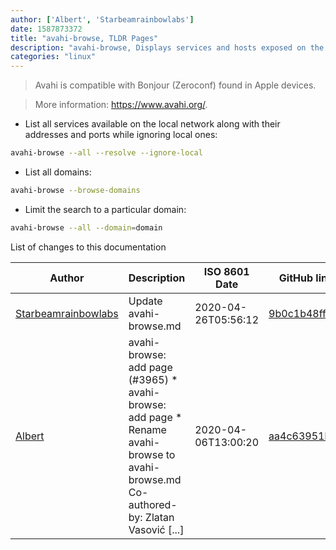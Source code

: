 ```yaml
---
author: ['Albert', 'Starbeamrainbowlabs']
date: 1587873372
title: "avahi-browse, TLDR Pages"
description: "avahi-browse, Displays services and hosts exposed on the local network via mDNS/DNS-SD."
categories: "linux"
---
```

> Avahi is compatible with Bonjour (Zeroconf) found in Apple devices.

> More information: <https://www.avahi.org/>.

- List all services available on the local network along with their addresses and ports while ignoring local ones:

```bash
avahi-browse --all --resolve --ignore-local
```

- List all domains:

```bash
avahi-browse --browse-domains
```

- Limit the search to a particular domain:

```bash
avahi-browse --all --domain=domain
```
List of changes to this documentation


Author | Description | ISO 8601 Date | GitHub link
------|-----|-----|-----
[Starbeamrainbowlabs](mailto:sbrl@starbeamrainbowlabs.com) | Update avahi-browse.md | 2020-04-26T05:56:12 | [9b0c1b48ff78](https://github.com/tldr-pages/tldr/commit/9b0c1b48ff78910e8f38bb66cf42778eb0f0a860)
[Albert](mailto:alufers@wp.pl) | avahi-browse: add page (#3965) * avahi-browse: add page * Rename avahi-browse to avahi-browse.md Co-authored-by: Zlatan Vasović [...] | 2020-04-06T13:00:20 | [aa4c63951b82](https://github.com/tldr-pages/tldr/commit/aa4c63951b82fd0e106e0e3bb7c78dfa5abb0a72)

